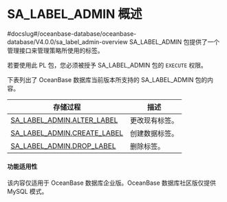 SA_LABEL_ADMIN 概述 
======================================
#docslug#/oceanbase-database/oceanbase-database/V4.0.0/sa_label_admin-overview
SA_LABEL_ADMIN 包提供了一个管理接口来管理策略所使用的标签。

若要使用此 PL 包，您必须被授予 SA_LABEL_ADMIN 包的 `EXECUTE` 权限。

下表列出了 OceanBase 数据库当前版本所支持的 SA_LABEL_ADMIN 包的内容。


|                                  **存储过程**                                  | **描述**  |
|----------------------------------------------------------------------------|---------|
| [SA_LABEL_ADMIN.ALTER_LABEL](../4.sa_label_admin-tag-management-pack/2.sa_label_admin-alter_label.md)  | 更改现有标签。 |
| [SA_LABEL_ADMIN.CREATE_LABEL](../4.sa_label_admin-tag-management-pack/3.sa_label_admin-create_label.md) | 创建数据标签。 |
| [SA_LABEL_ADMIN.DROP_LABEL](../4.sa_label_admin-tag-management-pack/4.sa_label_admin-drop_label.md)   | 删除标签。   |


  <main id="notice" >
    <h4>功能适用性</h4>
    <p>该内容仅适用于 OceanBase 数据库企业版。OceanBase 数据库社区版仅提供 MySQL 模式。</p>
  </main>
